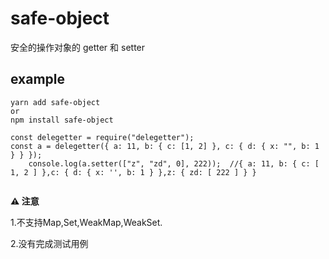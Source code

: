 # safe-object

安全的操作对象的 getter 和 setter

## example
```
yarn add safe-object
or
npm install safe-object

const delegetter = require("delegetter");
const a = delegetter({ a: 11, b: { c: [1, 2] }, c: { d: { x: "", b: 1 } } });
    console.log(a.setter(["z", "zd", 0], 222));  //{ a: 11, b: { c: [ 1, 2 ] },c: { d: { x: '', b: 1 } },z: { zd: [ 222 ] } }


```

**⚠ 注意 ️**

 1.不支持Map,Set,WeakMap,WeakSet.
 
 2.没有完成测试用例
